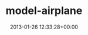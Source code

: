 ---
title:		"model-airplane"
mediatype:		"upload"
description:		"TBC"
date:		"2013-01-26 12:33:28+00:00"
album:		"people"
filename:		"model-airplane.md"
series:		""
cl_public_id:		"people/model-airplane"
cl_version:		1497005510
format:		"tiff"
bytes:		6581212
width:		2560
height:		1440
exposure_mode:		"Auto"
program:		"Aperture-priority AE"
aperture:		"2.8"
focal_length:		"70.0 mm"
iso:		"200"
shutter_speed:		"1/2000"
metering:		"Center-weighted average"
flash:		"Off, Did not fire"
white_balance:		"Custom"
colour_temp:		"5150"
has_crop:		"false"
orientation:		"Horizontal (normal)"
camera_model:		"NIKON D7000"
lens_info:		"70-200mm f/2.8"
artist:		"Matt Finucane"
x_resolution:		"300"
y_resolution:		"300"
---